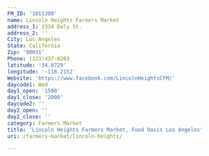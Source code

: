 ```yaml
---
FM_ID: '1011300'
name: Lincoln Heights Farmers Market
address_1: 2334 Daly St.
address_2: ''
City: Los Angeles
State: California
Zip: '90031'
Phone: (323)437-0203
latitude: '34.0729'
longitude: '-118.2152'
Website: 'https://www.facebook.com/LincolnHeightsCFM/'
daycode1: Wed
day1_open: '1500'
day1_close: '2000'
daycode2: ''
day2_open: ''
day2_close: ''
category: Farmers Market
title: 'Lincoln Heights Farmers Market, Food Oasis Los Angeles'
uri: /farmers-market/lincoln-heights/

---
```

